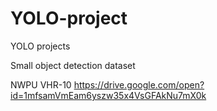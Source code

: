 # YOLO-project
YOLO projects


Small object detection dataset

NWPU VHR-10
https://drive.google.com/open?id=1mfsamVmEam6yszw35x4VsGFAkNu7mX0k

